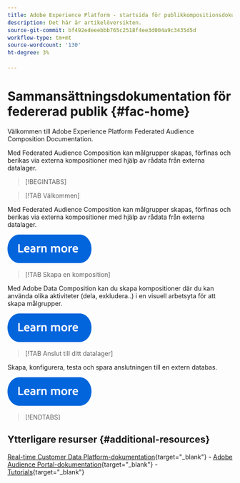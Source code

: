 ```yaml
---
title: Adobe Experience Platform - startsida för publikkompositionsdokumentation för federerad publik
description: Det här är artikelöversikten.
source-git-commit: bf492edeeebbb765c2518f4ee3d004a9c3435d5d
workflow-type: tm+mt
source-wordcount: '130'
ht-degree: 3%

---
```



# Sammansättningsdokumentation för federerad publik  {#fac-home}

Välkommen till Adobe Experience Platform Federated Audience Composition Documentation.

Med Federated Audience Composition kan målgrupper skapas, förfinas och berikas via externa kompositioner med hjälp av rådata från externa datalager.

>[!BEGINTABS]

>[!TAB Välkommen]

Med Federated Audience Composition kan målgrupper skapas, förfinas och berikas via externa kompositioner med hjälp av rådata från externa datalager.

[![bild](assets/learn-more-button.svg)](start/get-started.md)

>[!TAB Skapa en komposition]

Med Adobe Data Composition kan du skapa kompositioner där du kan använda olika aktiviteter (dela, exkludera..) i en visuell arbetsyta för att skapa målgrupper.

[![bild](assets/learn-more-button.svg)](compositions/gs-compositions.md)


>[!TAB Anslut till ditt datalager]

Skapa, konfigurera, testa och spara anslutningen till en extern databas.

[![bild](assets/learn-more-button.svg)](connections/federated-db.md)

>[!ENDTABS]


## Ytterligare resurser  {#additional-resources}

[Real-time Customer Data Platform-dokumentation](https://experienceleague.adobe.com/en/docs/experience-platform/rtcdp/home){target="_blank"} - [Adobe Audience Portal-dokumentation](https://experienceleague.adobe.com/en/docs/experience-platform/segmentation/ui/segment-builder){target="_blank"} - [Tutorials](https://experienceleague.adobe.com/en/docs/platform-learn/tutorials/audiences/introduction-to-audience-portal-and-composition){target="_blank"}


